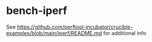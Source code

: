 # bench-iperf
See https://github.com/perftool-incubator/crucible-examples/blob/main/iperf/README.md for additional info
